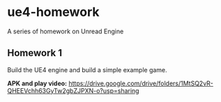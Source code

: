 # ue4-homework
A series of homework on Unread Engine

## Homework 1

Build the UE4 engine and build a simple example game.

**APK and play video:** https://drive.google.com/drive/folders/1MtSQ2vR-QHEEVchh63GyTw2gbZJPXN-o?usp=sharing
